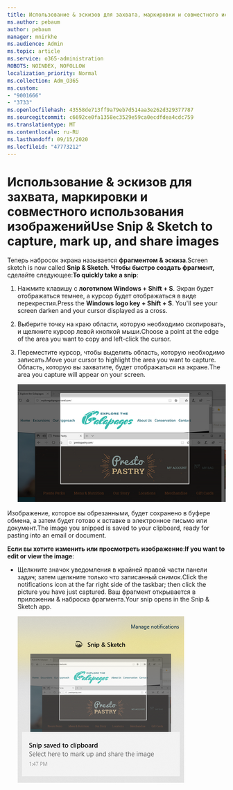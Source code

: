 ```yaml
---
title: Использование & эскизов для захвата, маркировки и совместного использования изображений
ms.author: pebaum
author: pebaum
manager: mnirkhe
ms.audience: Admin
ms.topic: article
ms.service: o365-administration
ROBOTS: NOINDEX, NOFOLLOW
localization_priority: Normal
ms.collection: Adm_O365
ms.custom:
- "9001666"
- "3733"
ms.openlocfilehash: 43558de713ff9a79eb7d514aa3e262d329377787
ms.sourcegitcommit: c6692ce0fa1358ec3529e59ca0ecdfdea4cdc759
ms.translationtype: MT
ms.contentlocale: ru-RU
ms.lasthandoff: 09/15/2020
ms.locfileid: "47773212"
---
```

# <a name="use-snip--sketch-to-capture-mark-up-and-share-images"></a><span data-ttu-id="ddaa5-102">Использование & эскизов для захвата, маркировки и совместного использования изображений</span><span class="sxs-lookup"><span data-stu-id="ddaa5-102">Use Snip & Sketch to capture, mark up, and share images</span></span>

<span data-ttu-id="ddaa5-103">Теперь набросок экрана называется **фрагментом & эскиза**.</span><span class="sxs-lookup"><span data-stu-id="ddaa5-103">Screen sketch is now called **Snip & Sketch**.</span></span> <span data-ttu-id="ddaa5-104">**Чтобы быстро создать фрагмент,** сделайте следующее:</span><span class="sxs-lookup"><span data-stu-id="ddaa5-104">**To quickly take a snip**:</span></span>

1. <span data-ttu-id="ddaa5-105">Нажмите клавишу с **логотипом Windows + Shift + S**. Экран будет отображаться темнее, а курсор будет отображаться в виде перекрестия.</span><span class="sxs-lookup"><span data-stu-id="ddaa5-105">Press the **Windows logo key + Shift + S**. You'll see your screen darken and your cursor displayed as a cross.</span></span> 

2. <span data-ttu-id="ddaa5-106">Выберите точку на краю области, которую необходимо скопировать, и щелкните курсор левой кнопкой мыши.</span><span class="sxs-lookup"><span data-stu-id="ddaa5-106">Choose a point at the edge of the area you want to copy and left-click the cursor.</span></span> 

3. <span data-ttu-id="ddaa5-107">Переместите курсор, чтобы выделить область, которую необходимо записать.</span><span class="sxs-lookup"><span data-stu-id="ddaa5-107">Move your cursor to highlight the area you want to capture.</span></span> <span data-ttu-id="ddaa5-108">Область, которую вы захватите, будет отображаться на экране.</span><span class="sxs-lookup"><span data-stu-id="ddaa5-108">The area you capture will appear on your screen.</span></span>

   ![изображение выделенного фрагмента](media/snipone.png)

<span data-ttu-id="ddaa5-110">Изображение, которое вы обрезанными, будет сохранено в буфере обмена, а затем будет готово к вставке в электронное письмо или документ.</span><span class="sxs-lookup"><span data-stu-id="ddaa5-110">The image you snipped is saved to your clipboard, ready for pasting into an email or document.</span></span> 

<span data-ttu-id="ddaa5-111">**Если вы хотите изменить или просмотреть изображение**:</span><span class="sxs-lookup"><span data-stu-id="ddaa5-111">**If you want to edit or view the image**:</span></span> 

- <span data-ttu-id="ddaa5-112">Щелкните значок уведомления в крайней правой части панели задач; затем щелкните только что записанный снимок.</span><span class="sxs-lookup"><span data-stu-id="ddaa5-112">Click the notifications icon at the far right side of the taskbar; then click the picture you have just captured.</span></span> <span data-ttu-id="ddaa5-113">Ваш фрагмент открывается в приложении & наброска фрагмента.</span><span class="sxs-lookup"><span data-stu-id="ddaa5-113">Your snip opens in the Snip & Sketch app.</span></span>

   ![изображение изображения в приложении "ножницы"](media/sniptwo.png)
